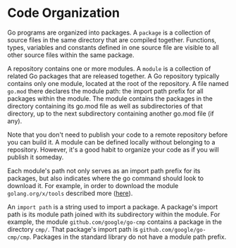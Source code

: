# Code Organization
Go programs are organized into packages. A `package` is a collection of source files in the same directory that are compiled together. Functions, types, variables and constants defined in one source file are visible to all other source files within the same package.

A repository contains one or more modules. A `module` is a collection of related Go packages that are released together. A Go repository typically contains only one module, located at the root of the repository. A file named `go.mod` there declares the module path: the import path prefix for all packages within the module. The module contains the packages in the directory containing its go.mod file as well as subdirectories of that directory, up to the next subdirectory containing another go.mod file (if any).

Note that you don't need to publish your code to a remote repository before you can build it. A module can be defined locally without belonging to a repository. However, it's a good habit to organize your code as if you will publish it someday.

Each module's path not only serves as an import path prefix for its packages, but also indicates where the go command should look to download it. For example, in order to download the module `golang.org/x/tools` described more ([here](https://golang.org/cmd/go/#hdr-Relative_import_paths)).

An `import path` is a string used to import a package. A package's import path is its module path joined with its subdirectory within the module. For example, the module `github.com/google/go-cmp` contains a package in the directory `cmp/`. That package's import path is `github.com/google/go-cmp/cmp`. Packages in the standard library do not have a module path prefix.
